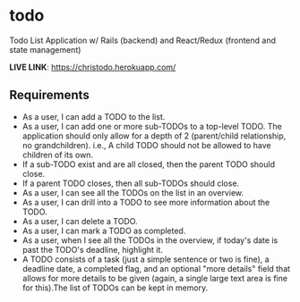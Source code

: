 # todo
Todo List Application w/ Rails (backend) and React/Redux (frontend and state management)

**LIVE LINK**: https://christodo.herokuapp.com/

## Requirements

* As a user, I can add a TODO to the list.
* As a user, I can add one or more sub-TODOs to a top-level TODO. The application should only allow for a depth of 2 (parent/child relationship, no grandchildren). i.e., A child TODO should not be allowed to have children of its own.
* If a sub-TODO exist and are all closed, then the parent TODO should close.
* If a parent TODO closes, then all sub-TODOs should close.
* As a user, I can see all the TODOs on the list in an overview.
* As a user, I can drill into a TODO to see more information about the TODO.
* As a user, I can delete a TODO.
* As a user, I can mark a TODO as completed.
* As a user, when I see all the TODOs in the overview, if today's date is past the TODO's deadline, highlight it.
* A TODO consists of a task (just a simple sentence or two is fine), a deadline date, a completed flag, and an optional "more details" field that allows for more details to be given (again, a single large text area is fine for this).The list of TODOs can be kept in memory.
